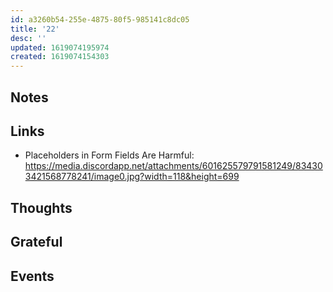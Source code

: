 ```yaml
---
id: a3260b54-255e-4875-80f5-985141c8dc05
title: '22'
desc: ''
updated: 1619074195974
created: 1619074154303
---
```


## Notes

## Links

- Placeholders in Form Fields Are Harmful:
  https://media.discordapp.net/attachments/601625579791581249/834303421568778241/image0.jpg?width=118&height=699

## Thoughts

## Grateful

## Events
